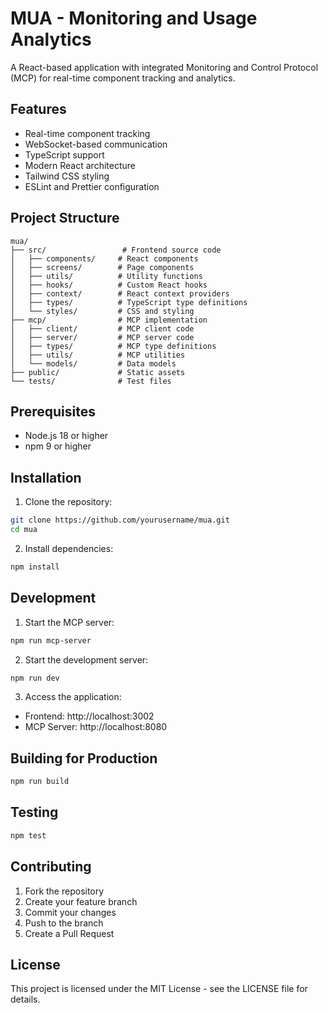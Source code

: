 # MUA - Monitoring and Usage Analytics

A React-based application with integrated Monitoring and Control Protocol (MCP) for real-time component tracking and analytics.

## Features

- Real-time component tracking
- WebSocket-based communication
- TypeScript support
- Modern React architecture
- Tailwind CSS styling
- ESLint and Prettier configuration

## Project Structure

```
mua/
├── src/                 # Frontend source code
│   ├── components/     # React components
│   ├── screens/        # Page components
│   ├── utils/          # Utility functions
│   ├── hooks/          # Custom React hooks
│   ├── context/        # React context providers
│   ├── types/          # TypeScript type definitions
│   └── styles/         # CSS and styling
├── mcp/                # MCP implementation
│   ├── client/         # MCP client code
│   ├── server/         # MCP server code
│   ├── types/          # MCP type definitions
│   ├── utils/          # MCP utilities
│   └── models/         # Data models
├── public/             # Static assets
└── tests/              # Test files
```

## Prerequisites

- Node.js 18 or higher
- npm 9 or higher

## Installation

1. Clone the repository:
```bash
git clone https://github.com/yourusername/mua.git
cd mua
```

2. Install dependencies:
```bash
npm install
```

## Development

1. Start the MCP server:
```bash
npm run mcp-server
```

2. Start the development server:
```bash
npm run dev
```

3. Access the application:
- Frontend: http://localhost:3002
- MCP Server: http://localhost:8080

## Building for Production

```bash
npm run build
```

## Testing

```bash
npm test
```

## Contributing

1. Fork the repository
2. Create your feature branch
3. Commit your changes
4. Push to the branch
5. Create a Pull Request

## License

This project is licensed under the MIT License - see the LICENSE file for details. 